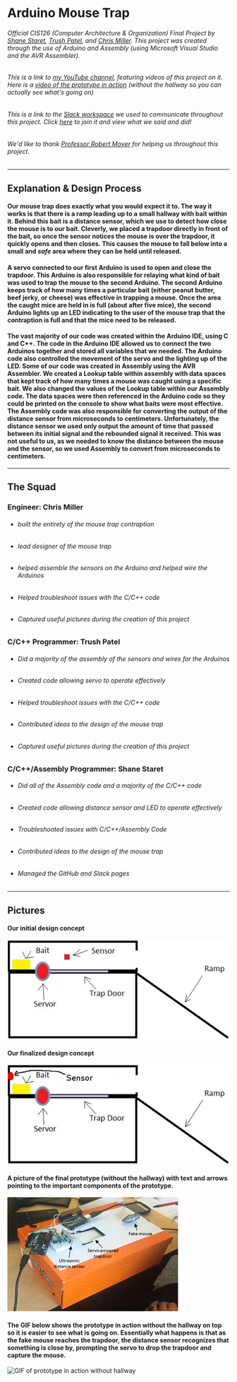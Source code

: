 # Arduino Mouse Trap
###### Official CIS126 (Computer Architecture & Organization) Final Project by [Shane Staret](https://github.com/SStaret43), [Trush Patel](https://github.com/trushpatel1997), and [Chris Miller](https://github.com/chrism186). This project was created through the use of Arduino and Assembly (using Microsoft Visual Studio and the AVR Assembler).
###### This is a link to [my YouTube channel](https://www.youtube.com/channel/UCmQA16swmtPa29pRo9YtRTA?view_as=subscriber), featuring videos of this project on it. Here is a [video of the prototype in action](https://www.youtube.com/watch?v=mKeBMHQoORo) (without the hallway so you can actually see what's going on)
###### This is a link to the [Slack workspace](https://cis126.slack.com/) we used to communicate throughout this project. Click [here](https://join.slack.com/t/cis126/shared_invite/enQtMzU2OTYwMTgxMjUzLTQwMGU0OGM1ODQ2YTg3YmNjYTE4YzJhMWVmMTQ0MTE4M2Q4ZmMxZDFlNGI0YTQ1NTBhYjJmODYxOTc2MDY4ZmU) to join it and view what we said and did!
###### *We'd like to thank [Professor Robert Moyer](http://faculty.mc3.edu/rmoyer/) for helping us throughout this project.*
________________________________________________________________________________________________________________________________

## **Explanation & Design Process**

#### Our mouse trap does exactly what you would expect it to. The way it works is that there is a ramp leading up to a small hallway with bait within it. Behind this bait is a distance sensor, which we use to detect how close the mouse is to our bait. Cleverly, we placed a trapdoor directly in front of the bait, so once the sensor notices the mouse is over the trapdoor, it quickly opens and then closes. This causes the mouse to fall below into a small and *safe* area where they can be held until released.

#### A servo connected to our first Arduino is used to open and close the trapdoor. This Arduino is also responsible for relaying what kind of bait was used to trap the mouse to the second Arduino. The second Arduino keeps track of how many times a particular bait (either peanut butter, beef jerky, or cheese) was effective in trapping a mouse. Once the area the caught mice are held in is full (about after five mice), the second Arduino lights up an LED indicating to the user of the mouse trap that the contraption is full and that the mice need to be released.

#### The vast majority of our code was created within the Arduino IDE, using C and C++. The code in the Arduino IDE allowed us to connect the two Arduinos together and stored all variables that we needed. The Arduino code also controlled the movement of the servo and the lighting up of the LED. Some of our code was created in Assembly using the AVR Assembler. We created a Lookup table within assembly with data spaces that kept track of how many times a mouse was caught using a specific bait. We also changed the values of the Lookup table within our Assembly code. The data spaces were then referenced in the Arduino code so they could be printed on the console to show what baits were most effective. The Assembly code was also responsible for converting the output of the distance sensor from microseconds to centimeters. Unfortunately, the distance sensor we used only output the amount of time that passed between its initial signal and the rebounded signal it received. This was not useful to us, as we needed to know the distance between the mouse and the sensor, so we used Assembly to convert from microseconds to centimeters.
________________________________________________________________________________________________________________________________

## **The Squad**

### **Engineer: Chris Miller**
   * ###### built the *entirety* of the mouse trap contraption
   * ###### lead designer of the mouse trap
   * ###### helped assemble the sensors on the Arduino and helped wire the Arduinos
   * ###### Helped troubleshoot issues with the C/C++ code
   * ###### Captured useful pictures during the creation of this project

   
### **C/C++ Programmer: Trush Patel**
   * ###### Did a majority of the assembly of the sensors and wires for the Arduinos
   * ###### Created code allowing servo to operate effectively
   * ###### Helped troubleshoot issues with the C/C++ code
   * ###### Contributed ideas to the design of the mouse trap
   * ###### Captured useful pictures during the creation of this project
   
   
### **C/C++/Assembly Programmer: Shane Staret**
   * ###### Did all of the Assembly code and a majority of the C/C++ code
   * ###### Created code allowing distance sensor and LED to operate effectively
   * ###### Troubleshooted issues with C/C++/Assembly Code
   * ###### Contributed ideas to the design of the mouse trap
   * ###### Managed the GitHub and Slack pages
________________________________________________________________________________________________________________________________

## **Pictures**
#### Our initial design concept
![Initial design concept diagram](Pictures/InitialDiagram.png)

#### Our finalized design concept
![Initial design concept diagram](Pictures/FinalDiagram.png)

#### A picture of the final prototype (without the hallway) with text and arrows pointing to the important components of the prototype.
![Picture of prototype with arrows pointing to certain parts of the prototype](Pictures/MouseTrapPrototype.png)

#### The GIF below shows the prototype in action without the hallway on top so it is easier to see what is going on. Essentially what happens is that as the fake mouse reaches the trapdoor, the distance sensor recognizes that something is close by, prompting the servo to drop the trapdoor and capture the mouse.
![GIF of prototype in action without hallway](Pictures/TrapInAction.gif)
